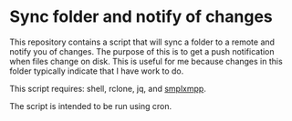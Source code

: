 # Sync folder and notify of changes

This repository contains a script that will sync a folder to a remote and notify you of changes. The purpose of this is to get a push notification when files change on disk. This is useful for me because changes in this folder typically indicate that I have work to do.

This script requires: shell, rclone, jq, and [smplxmpp](https://codeberg.org/tropf/smplxmpp).

The script is intended to be run using cron.
